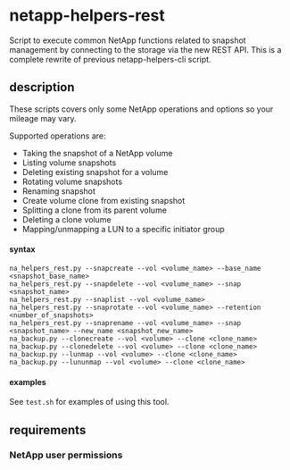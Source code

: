 # netapp-helpers-rest

Script to execute common NetApp functions related to snapshot management by connecting to the storage via the new REST API.
This is a complete rewrite of previous netapp-helpers-cli script.

## description

These scripts covers only some NetApp operations and options so your mileage may vary.

Supported operations are:

*  Taking the snapshot of a NetApp volume
*  Listing volume snapshots
*  Deleting existing snapshot for a volume
*  Rotating volume snapshots
*  Renaming snapshot
*  Create volume clone from existing snapshot
*  Splitting a clone from its parent volume
*  Deleting a clone volume
*  Mapping/unmapping a LUN to a specific initiator group

#### syntax

```
na_helpers_rest.py --snapcreate --vol <volume_name> --base_name <snapshot_base_name>
na_helpers_rest.py --snapdelete --vol <volume_name> --snap <snapshot_name>
na_helpers_rest.py --snaplist --vol <volume_name>
na_helpers_rest.py --snaprotate --vol <volume_name> --retention <number_of_snapshots>
na_helpers_rest.py --snaprename --vol <volume_name> --snap <snapshot_name> --new_name <snapshot_new_name>
na_backup.py --clonecreate --vol <volume> --clone <clone_name>
na_backup.py --clonedelete --vol <volume> --clone <clone_name>
na_backup.py --lunmap --vol <volume> --clone <clone_name>
na_backup.py --lununmap --vol <volume> --clone <clone_name>
```

#### examples

See `test.sh` for examples of using this tool.

## requirements

### NetApp user permissions
